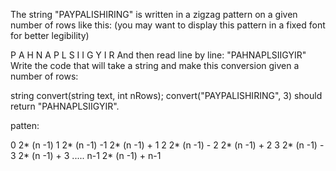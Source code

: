 The string "PAYPALISHIRING" is written in a zigzag pattern on a given number of rows like this: (you may want to display this pattern in a fixed font for better legibility)

P   A   H   N
A P L S I I G
Y   I   R
And then read line by line: "PAHNAPLSIIGYIR"
Write the code that will take a string and make this conversion given a number of rows:

string convert(string text, int nRows);
convert("PAYPALISHIRING", 3) should return "PAHNAPLSIIGYIR".

patten:

 0                                   2* (n -1)
 1                     2* (n -1) -1  2* (n -1) + 1
 2              2* (n -1) - 2        2* (n -1) + 2
 3     2* (n -1) - 3                 2* (n -1) + 3
 .....
 n-1                                 2* (n -1) + n-1